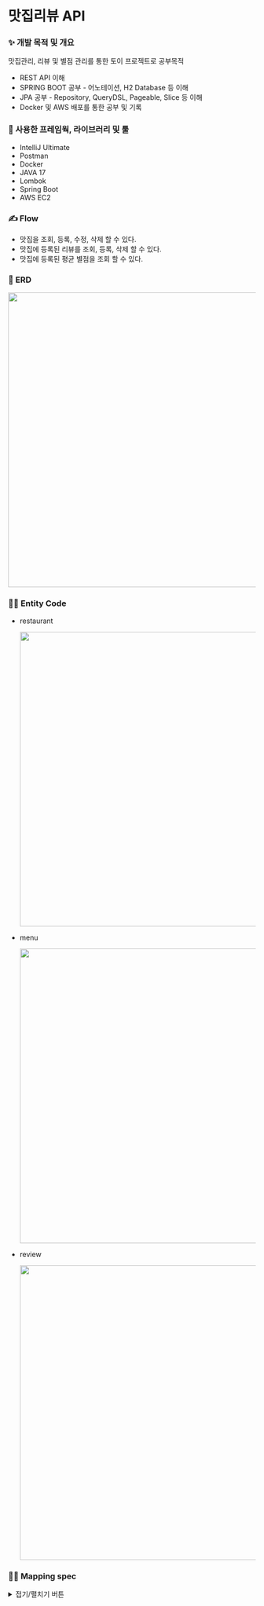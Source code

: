 # 맛집리뷰 API
### ✨ 개발 목적 및 개요
맛집관리, 리뷰 및 별점 관리를 통한 토이 프로젝트로 공부목적

- REST API 이해
- SPRING BOOT 공부 - 어노테이션, H2 Database 등 이해
- JPA 공부 - Repository, QueryDSL, Pageable, Slice 등 이해 
- Docker 및 AWS 배포를 통한 공부 및 기록

### 🔨 사용한 프레임웍, 라이브러리 및 툴
- IntelliJ Ultimate
- Postman
- Docker
- JAVA 17
- Lombok
- Spring Boot
- AWS EC2
  
### ✍ Flow
- 맛집을 조회, 등록, 수정, 삭제 할 수 있다.
- 맛집에 등록된 리뷰를 조회, 등록, 삭제 할 수 있다.
- 맛집에 등록된 평균 별점을 조회 할 수 있다.

### 📜 ERD
<p align="center">
  <img width="600" src = "https://github.com/ksm1569/RestaurantReview/assets/34292113/809bf957-d2e8-46ff-a6f4-f3f9a8691eca">
</p>

### 👨‍💻 Entity Code
- restaurant

  <img width="600" src="https://github.com/ksm1569/DevBlog/assets/34292113/7bf7d0d9-50be-4497-baf8-7e2f1ae0ae4e">

- menu

  <img width="600" src="https://github.com/ksm1569/DevBlog/assets/34292113/c50be997-ce77-4bb1-96bb-90e9a47bc534">

- review

  <img width="600" src="https://github.com/ksm1569/DevBlog/assets/34292113/9b8c05b6-18eb-410f-9800-3914f2dba8bc">

### 🧑‍💻 Mapping spec

<details>
<summary>접기/펼치기 버튼</summary>
<div markdown="1">

- 맛집 리스트 전체 조회

GET /restaurants
```JSON
[
  {
    "id": Long,
    "name": string,
    "address": string,
    "createdAt": string,
    "updatedAt": string
  },
]
```
<br></br>
- 해당 맛집 정보 조회 

GET /restaurant/{restaurantId}
```JSON
{
  "id": Long,
  "name": string,
  "address": string,
  "createdAt": string,
  "updatedAt": string,
  "menus": [
    {"id": Long, "name": string, "price": int, "createdAt": string, "updatedAt": string},
    {"id": Long, "name": string, "price": int, "createdAt": string, "updatedAt": string},
  ]
}
```
<br></br>
- 맛집 등록
 
POST /restaurant
```JSON
{
  "name": string,
  "address": string,
  "menus": [
    {"name": string, "price": int},
  ]
}
```
<br></br>
- 맛집 수정

PUT /restaurant/{restaurantId}
```JSON
{
  "name": string,
  "address": string,
  "menus": [
    {"name": string, "price": int},
  ]
}
```
<br></br>
- 맛집 삭제

DELETE /restaurant/{restaurantId}

<br></br>
- 리뷰 등록

POST /review
```JSON
{
  "restaurantId": int,
  "content": string,
  "score": float
}
```
<br></br>
- 리뷰 삭제

DELETE /review/{reviewId}
<br></br>
- 맛집에 등록된 전체 리뷰 조회

GET /restaurant/{restaurantId}/reviews
```JSON
{
  "avgScore": float, // 평균 별점
  "reviews": [
    {"id": int, "content": string, "score": float, "createdAt": string},
    {"id": int, "content": string, "score": float, "createdAt": string},
    {"id": int, "content": string, "score": float, "createdAt": string}
  ],
  "page": {
    "offset": int,
    "limit": int
  }
}
```
<br></br>

</div>
</details>


